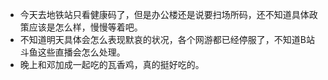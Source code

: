 - 今天去地铁站只看健康码了，但是办公楼还是说要扫场所码，还不知道具体政策应该是怎么样，慢慢等着吧。
- 不知道明天具体会怎么表现默哀的状况，各个网游都已经停服了，不知道B站斗鱼这些直播会怎么处理。
- 晚上和邓加成一起吃的瓦香鸡，真的挺好吃的。
